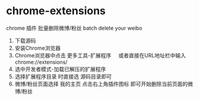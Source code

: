 # chrome-extensions
chrome 插件 批量删除微博/粉丝
batch delete your weibo

1. 下载源码
2. 安装Chrome浏览器
3. Chrome浏览器中点击 更多工具-扩展程序     或者直接在URL地址栏中输入 chrome://extensions/
4. 选中开发者模式-加载已解压的扩展程序
5. 选择扩展程序目录 时直接选 源码目录即可
6. 微博/粉丝页面选择 我的主页 点击右上角插件图标 即可开始删除当前页面的微博/粉丝

